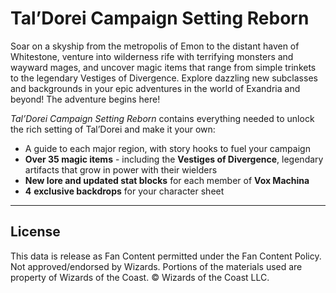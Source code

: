 # Tal’Dorei Campaign Setting Reborn

Soar on a skyship from the metropolis of Emon to the distant haven of Whitestone, venture into wilderness rife with terrifying monsters and wayward mages, and uncover magic items that range from simple trinkets to the legendary Vestiges of Divergence. Explore dazzling new subclasses and backgrounds in your epic adventures in the world of Exandria and beyond! The adventure begins here!

*Tal’Dorei Campaign Setting Reborn* contains everything needed to unlock the rich setting of Tal’Dorei and make it your own:

- A guide to each major region, with story hooks to fuel your campaign
- **Over 35 magic items** \- including the **Vestiges of Divergence**, legendary artifacts that grow in power with their wielders
- **New lore and updated stat blocks** for each member of **Vox Machina**
- **4** **exclusive backdrops** for your character sheet

---

## License

This data is release as Fan Content permitted under the Fan Content Policy. Not approved/endorsed by Wizards. Portions of the materials used are property of Wizards of the Coast. © Wizards of the Coast LLC.
